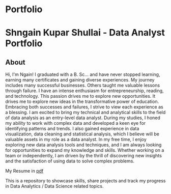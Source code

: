 # Portfolio

# Shngain Kupar Shullai - Data Analyst Portfolio
## About
Hi, I'm Ngain! I graduated with a B. Sc... and have never stopped learning, earning many certificates and gaining diverse experiences. 
My journey includes many successful businesses. Others taught me valuable lessons through failure. 
I have an intense enthusiasm for entrepreneurship, reading, and technology. This passion drives me to explore new opportunities. 
It drives me to explore new ideas in the transformative power of education. 
Embracing both successes and failures, I strive to view each experience as a blessing. 
I am excited to bring my technical and analytical skills to the field of data analysis as an entry-level data analyst. 
During my studies, I honed my ability to work with complex data and developed a keen eye for identifying patterns and trends. 
I also gained experience in data visualization, data cleaning and statistical analysis, which I believe will be valuable assets in my role as a data analyst.
In my free time, I enjoy exploring new data analysis tools and techniques, and I am always looking for opportunities to expand my knowledge and skills. 
Whether working on a team or independently, I am driven by the thrill of discovering new insights and the satisfaction of using data to solve complex problems.

My Resume in [pdf](https://github.com/NgainShullai/Portfolio/blob/main/NgainResume.pdf)

This is a repository to showcase skills, share projects and track my progress in Data Analytics / Data Science related topics.

